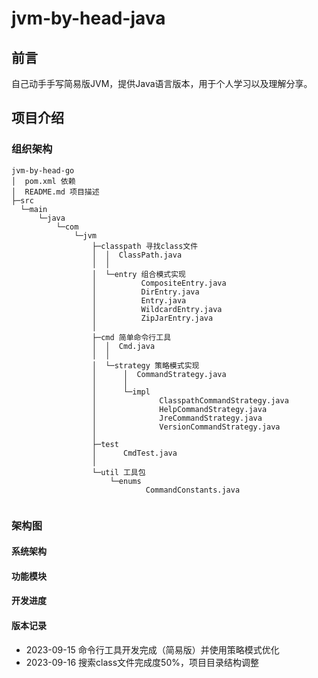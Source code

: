 # jvm-by-head-java

## 前言

自己动手手写简易版JVM，提供Java语言版本，用于个人学习以及理解分享。

## 项目介绍

### 组织架构

```
jvm-by-head-go
│  pom.xml 依赖
│  README.md 项目描述
├─src
  └─main
      └─java
          └─com
              └─jvm
                  ├─classpath 寻找class文件
                  │  │  ClassPath.java
                  │  │
                  │  └─entry 组合模式实现 
                  │          CompositeEntry.java
                  │          DirEntry.java
                  │          Entry.java
                  │          WildcardEntry.java
                  │          ZipJarEntry.java
                  │
                  ├─cmd 简单命令行工具
                  │  │  Cmd.java
                  │  │
                  │  └─strategy 策略模式实现
                  │      │  CommandStrategy.java
                  │      │
                  │      └─impl
                  │              ClasspathCommandStrategy.java
                  │              HelpCommandStrategy.java
                  │              JreCommandStrategy.java
                  │              VersionCommandStrategy.java
                  │              
                  ├─test
                  │      CmdTest.java
                  │
                  └─util 工具包
                      └─enums
                              CommandConstants.java


```

### 架构图

#### 系统架构

#### 功能模块

#### 开发进度

#### 版本记录
- 2023-09-15 命令行工具开发完成（简易版）并使用策略模式优化
- 2023-09-16 搜索class文件完成度50%，项目目录结构调整
